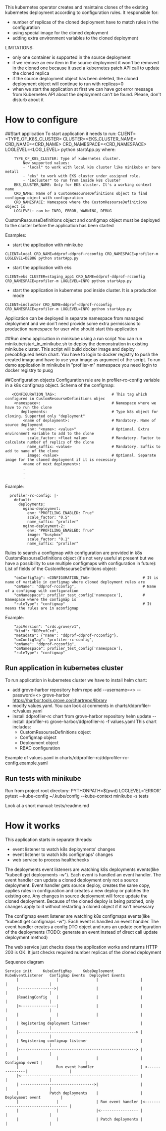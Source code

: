This kubernetes operator creates and maintains clones of the existing kubernetes deployment according to configuration rules.
It responsible for:
 - number of replicas of the cloned deployment have to match rules in the configuration
 - using special image for the cloned deployment
 - adding extra environment variables to the cloned deployment  
 
LIMITATIONS:
  - only one container is supported in the source deployment
  - if we remove an env item in the source deployment it won't be removed in the cloned one because it used a kubernetes patch API call to update the cloned replica 
  - if the source deployment object has been deleted, the cloned deployment object will continue to run with replicas=0 
  - when we start the application at first we can have got error message from Kubernetes API about the deployment can't be found. Please, don't disturb about it
  
# How to configure

##Start application
To start application it needs to run:
CLIENT=<TYPE_OF_K8S_CLUSTER> CLUSTER=<EKS_CLUSTER_NAME> CRD_NAME=<CRD_NAME> CRD_NAMESPACE=<CRD_NAMESPACE> LOGLEVEL=<LOG_LEVEL> python startApp.py 
where:
```
    TYPE_OF_K8S_CLUSTER: Type of kubernetes cluster.
        Now supported values:
        - "local" to work with local k8s cluster like minikube or bare metall
        - "eks" to work with EKS cluster under assigned role.
        - "incluster" to run from inside k8s cluster
    EKS_CLUSTER_NAME: Only for EKS cluster. It's a working context name
    CRD_NAME: Name of a CustomResourseDefinitions object to find configmap object with configuration
    CRD_NAMESPACE: Namespace where the CustomResourseDefinitions object is
    LOGLEVEL: can be INFO, ERROR, WARNING, DEBUG
```
CustomResourseDefinitions object and configmap object must be deployed to the cluster before the application has been started 
    
Examples:
- start the application with minikube
```
CLIENT=local CRD_NAME=ddprof-ddprof-rcconfig CRD_NAMESPACE=profiler-m LOGLEVEL=DEBUG python startApp.py 
```

- start the application with eks
```
CLIENT=eks CLUSTER=staging_app1 CRD_NAME=ddprof-ddprof-rcconfig CRD_NAMESPACE=profiler-m LOGLEVEL=INFO python startApp.py 
```

- start the application in kubernetes pod inside cluster. It is a production mode
```
CLIENT=incluster CRD_NAME=ddprof-ddprof-rcconfig CRD_NAMESPACE=profiler-m LOGLEVEL=INFO python startApp.py 
```
Application can be deployed in separate namespace from managed deployment and we don't need provide some extra permissions to production namespace for user who should start this application  

##Run demo application in minikube using a run script
You can run minikube/start_in_minikube.sh <DOCKERREGISTRY> to deploy the demonstration in existing minikube cluster. This script will build docker image and deploy precobfigured hekm chart.
You have to login to docker registry to push the created image and have to use your image as argument of the script.
To run demo application in minikube in "profiler-m" namespace you need login to docker registry to pusg

##Configuration objects
Configuration rule are in profiler-rc-config variable in a k8s configmap object. Schema of the configmap:
```
   <CONFIGURATION_TAG>:                         # This tag which configured in CustomResourseDefinitions objec
    <namespace>:                                # Namespace where we have to run the clone
       deployments:                             # Type k8s object for cloning. Supported only "deployment" 
        <name of deployment>:                   # Mandatory. Name of source deployment    
          env: "<name>: <value>"                # Optional. Extra environment variable to add to the clone
          scale_factor: <float value>           # Mandatory. Factor to calculate number of replics of the clone
          name_suffix: <value>                  # Mandatory. Suffix to add to name of the clone
          image: <value>                        # Optional. Separate image for the cloned deployment if it is necessary
        <name of next deployment>:
        .
        .
        .
```
Example:
```
  profiler-rc-config: |-
    default:
      deployments:
        nginx-deployment:
          env: "PROFILING_ENABLED: True"
          scale_factor: "0.5"
          name_suffix: "profiler"
        nginx-deployment-2:
          env: "PROFILING_ENABLED: True"
          image: "busybox"
          scale_factor: "0.1"
          name_suffix: "profiler"
```

Rules to search a configmap with configuration are provided in k8s CustomResourseDefinitions object (it's not very useful at present but we have a possibility to use multiple configmaps with configuration in future):
List of fields of the CustomResourseDefinitions object:

        "cmConfigTag": <CONFIGURATION_TAG>                        # It is name of variable in configmap where cloned deployment rules are
        "cmName": "ddprof-rcconfig",                              # Name of a configmap with configuration
        "cmNamespace": profiler_test_config['namespace'],         # Namespace where the configmap is
        "ruleType": "configmap"                                   # It means the rules are in aconfigmap

Example:

        "apiVersion": "crds.grove/v1",
        "kind": "DDProfCrd",
        "metadata": {"name": "ddprof-ddprof-rcconfig"},
        "cmConfigTag": "profiler-rc-config",
        "cmName": "ddprof-rcconfig",
        "cmNamespace": profiler_test_config['namespace'],
        "ruleType": "configmap"

## Run application in kubernetes cluster
To run application in kubernetes cluster we have to install helm chart:
- add grove-harbor repository
        helm repo add --username=<> --password=<> grove-harbor https://harbor.tools.grove.co/chartrepo/library
- modify values.yaml. You can look at comments in charts/ddprofiler-rc/values.yaml
- install ddprofiler-rc chart from grove-harbor repository 
        helm update --install dprofiler-rc grove-harbor/ddprofiler-rc -f values.yaml
This chart includes:
     - CustomResourseDefinitions object
     - Configmap object
     - Deployment object
     - RBAC configuration

Example of values.yaml in charts/ddprofiler-rc/ddprofiler-rc-config.example.yaml

## Run tests with minikube
Run from project root directory:
PYTHONPATH=$(pwd) LOGLEVEL='ERROR' pytest --kube-config ~/.kube/config --kube-context minikube -s tests

Look at a short manual: tests/readme.md
     
       
# How it works
This application starts in separate threads:
- event listener to watch k8s deployments' changes
- event listener to watch k8s configmaps' changes
- web service to process healthchecks 

The deployments event listeners are watching k8s deployments events(like "kubectl get deployments -w"). Each event is handled an event handler. 
The event handler can update a cloned deployment only not a source deployment. Event handler gets source deploy, creates the same copy, applies rules in configuration and creates a new deploy or patches the existing one. Any changes in source deployment will force update the cloned deployment.
Because of the cloned deploy is being patched, only changes apply to it without restarting a cloned object if it isn't necessary

The configmap event listener are watching k8s configmaps events(like "kubectl get configmaps -w"). Each event is handled an event handler. 
The event handler creates a config DTO object and runs an update configuration of the deployments (TODO: generate an event instead of direct call update deployment method)

The web service just checks does the application works and returns HTTP 200 is OK. It just checks required number replicas of the cloned deployment


Sequence diagram


    Service init     KubeConfigMap     KubeDeployment     KubeEventListener   Configmap Events  Deploymet Events 
         |                 |                 |                   |                 |                   |  
         |---------------->|                 |                   |                 |                   |
         |ReadingConfig    |                 |                   |                 |                   |
         |<----------------|                 |                   |                 |                   |
         |                 |                 |                   |                 |                   |
         | Registering deployment listener                       |                 |                   |
         |-----------------------------------------------------> |                 |                   |
         | Registering configmap listener                        |                 |                   |
         |-----------------------------------------------------> |                 |                   |
         |                 |                 |                   | Configmap event |                   |      
         |                 Run event handler                     | <---------------|                   |
         |<----------------------------------------------------- |                 |                   |
         | --------------------------------->|                   |                 |                   |
         |              Patch deployments    |                   |            Deployment event         |
         |                 |                 | Run event handler |<----------------------------------- |   
         |                 |                 |<----------------- |                 |                   |        
         |                 |                 | Patch deployments |                 |                   |


  